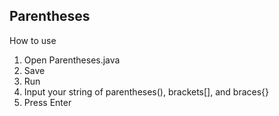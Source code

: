  Parentheses
-------------

How to use
1. Open Parentheses.java
2. Save
3. Run
4. Input your string of parentheses(), brackets[], and braces{}
5. Press Enter

